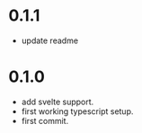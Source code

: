 # 0.1.1

- update readme

# 0.1.0

- add svelte support.
- first working typescript setup.
- first commit.
